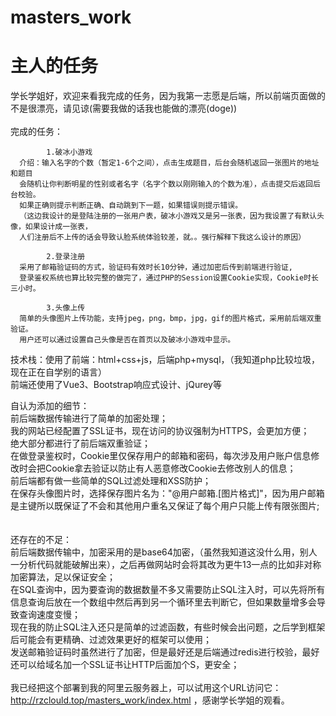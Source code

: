 # masters_work
# 主人的任务<br>
学长学姐好，欢迎来看我完成的任务，因为我第一志愿是后端，所以前端页面做的不是很漂亮，请见谅(需要我做的话我也能做的漂亮(doge))<br><br>
    完成的任务：
    
            1.破冰小游戏
      介绍：输入名字的个数（暂定1-6个之间），点击生成题目，后台会随机返回一张图片的地址和题目
      会随机让你判断明星的性别或者名字（名字个数以刚刚输入的个数为准），点击提交后返回后台校验。
      如果正确则提示判断正确、自动跳到下一题，如果错误则提示错误。
      （这边我设计的是登陆注册的一张用户表，破冰小游戏又是另一张表，因为我设置了有默认头像，如果设计成一张表，
      人们注册后不上传的话会导致认脸系统体验较差，就。。强行解释下我这么设计的原因）

            2.登录注册
      采用了邮箱验证码的方式，验证码有效时长10分钟，通过加密后传到前端进行验证,
      登录鉴权系统也算比较完整的做完了，通过PHP的Session设置Cookie实现，Cookie时长三小时。
            
            3.头像上传
      简单的头像图片上传功能，支持jpeg，png，bmp，jpg，gif的图片格式，采用前后端双重验证。
      用户还可以通过设置自己头像是否在首页以及破冰小游戏中显示。
            
    
技术栈：使用了前端：html+css+js，后端php+mysql，（我知道php比较垃圾，现在正在自学别的语言）<br>
前端还使用了Vue3、Bootstrap响应式设计、jQurey等

自认为添加的细节：<br>
  前后端数据传输进行了简单的加密处理；<br>
  我的网站已经配置了SSL证书，现在访问的协议强制为HTTPS，会更加方便；<br>
  绝大部分都进行了前后端双重验证；<br>
  在做登录鉴权时，Cookie里仅保存用户的邮箱和密码，每次涉及用户账户信息修改时会把Cookie拿去验证以防止有人恶意修改Cookie去修改别人的信息；<br>
  前后端都有做一些简单的SQL过滤处理和XSS防护；<br>
  在保存头像图片时，选择保存图片名为："@用户邮箱.[图片格式]"，因为用户邮箱是主键所以既保证了不会和其他用户重名又保证了每个用户只能上传有限张图片;<br>
  <br>
  <br>
还存在的不足：<br>
  前后端数据传输中，加密采用的是base64加密，（虽然我知道这没什么用，别人一分析代码就能破解出来），之后再做网站时会将其改为更牛13一点的比如非对称加密算法，足以保证安全；<br>
  在SQL查询中，因为要查询的数据数量不多又需要防止SQL注入时，可以先将所有信息查询后放在一个数组中然后再到另一个循环里去判断它，但如果数量增多会导致查询速度变慢；<br>
  现在我的防止SQL注入还只是简单的过滤函数，有些时候会出问题，之后学到框架后可能会有更精确、过滤效果更好的框架可以使用；<br>
  发送邮箱验证码时虽然进行了加密，但是最好还是后端通过redis进行校验，最好还可以给域名加一个SSL证书让HTTP后面加个S，更安全；<br>
<br>
我已经把这个部署到我的阿里云服务器上，可以试用这个URL访问它：http://rzclould.top/masters_work/index.html ，感谢学长学姐的观看。


